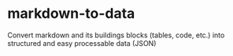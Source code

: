 # markdown-to-data
Convert markdown and its buildings blocks (tables, code, etc.) into structured and easy processable data (JSON)
